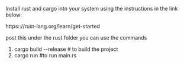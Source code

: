 Install rust and cargo into your system using the instructions in the link below:

https:://rust-lang.org/learn/get-started

post this under the rust folder you can use the commands
1. cargo build --release # to build the project
2. cargo run #to run main.rs


